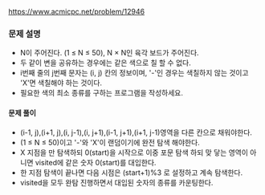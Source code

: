 https://www.acmicpc.net/problem/12946
### 문제 설명
- N이 주어진다. (1 ≤ N ≤ 50), N × N인 육각 보드가 주어진다.
- 두 같이 변을 공유하는 경우에는 같은 색으로 칠 할 수 없다.
- i번째 줄의 j번째 문자는 (i, j) 칸의 정보이며, '-'인 경우는 색칠하지 않는 것이고 'X'면 색칠해야 하는 것이다.
- 필요한 색의 최소 종류를 구하는 프로그램을 작성하세요.


#### 문제 풀이

- (i-1, j),(i+1, j),(i, j-1),(i, j+1),(i-1, j+1),(i+1, j-1)영역을 다른 칸으로 채워야한다.
- (1 ≤ N ≤ 50)이고 '-'와 'X'이 랜덤이기에 완전 탐색 해야한다.
-  X 지점을 만 탐색하되  0(start)을 시작으로 이중 포문 탐색 하되 맞 닿는 영역이 아니면 visited에 같은 숫자 0(start)를 대입한다.
- 한 지점 탐색이 끝나면 다음 시점은 (start+1)%3 로 설정하고 계속 탐색한다.
- visited을 모두 완탐 진행하면서 대입된 숫자의 종류를 카운팅한다.




